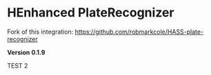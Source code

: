 # HEnhanced PlateRecognizer

Fork of this integration: https://github.com/robmarkcole/HASS-plate-recognizer

**Version 0.1.9**

TEST 2